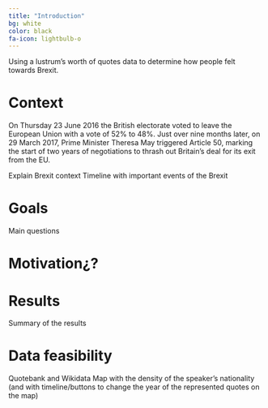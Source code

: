 ```yaml
---
title: "Introduction"
bg: white
color: black
fa-icon: lightbulb-o
---
```


Using a lustrum’s worth of quotes data to determine how people felt towards Brexit.

# Context

On Thursday 23 June 2016 the British electorate voted to leave the European Union with a vote of 52% to 48%. Just over nine months later, on 29 March 2017, Prime Minister Theresa May triggered Article 50, marking the start of two years of negotiations to thrash out Britain’s deal for its exit from the EU. 

Explain Brexit context
Timeline with important events of the Brexit
# Goals
Main questions
# Motivation¿?
# Results
Summary of the results
# Data feasibility
Quotebank and Wikidata
Map with the density of the speaker’s nationality (and with timeline/buttons to change the year of the represented quotes on the map)


